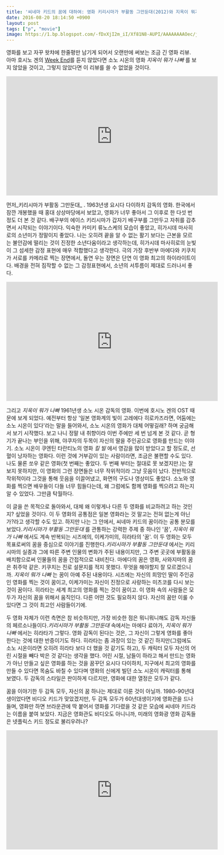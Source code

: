 ```yaml
---
title: '씨네마 키드의 꿈에 대하여: 영화 키리시마가 부활동 그만둔대(2012)와 지옥이 뭐가 나빠(2013)'
date: 2016-08-20 18:14:50 +0900
layout: post
tags: ["p", "movie"]
image: https://1.bp.blogspot.com/-fDxXjI2m_iI/Xf81N8-AUPI/AAAAAAAAOec/jJbwr8oSl9sPVJBONAm_mv99gNiUQjzUgCLcBGAsYHQ/s1600/272F224A54445C3D07.jpg
---
```


영화를 보고 자꾸 왓챠에 한줄평만 남기게 되어서 오랜만에 써보는 조금 긴 영화 리뷰. 아마 호시노 겐의 [Week End](https://youtu.be/F4kUnm4nOpI)를 듣지 않았다면 소노 시온의 영화 _지옥이 뭐가 나빠_ 를 보지 않았을 것이고, 그렇지 않았다면 이 리뷰를 쓸 수 없었을 것이다.

<iframe width="560" height="315" src="https://www.youtube.com/embed/KjjG0WTQ6C4" frameborder="0" allow="accelerometer; autoplay; encrypted-media; gyroscope; picture-in-picture" allowfullscreen></iframe>

먼저_키리시마가 부활동 그만둔대_ . 1963년생 요시다 다이하치 감독의 영화. 한국에서 잠깐 개봉했을 때 홍대 상상마당에서 보았고, 영화가 너무 좋아서 그 이후로 한 다섯 번 정도 더 본 것 같다. 배구부의 에이스 키리시마가 갑자기 배구부를 그만두고 자취를 감추면서 시작되는 이야기이다. 익숙한 카미키 류노스케의 모습이 좋았고, 히가시데 마사히로의 소년미가 정말이지 좋았다. 나는 오히려 끝을 알 수 없는 활기 보다는 근본을 모르는 불안감에 떨리는 것이 진정한 소년다움이라고 생각하는데, 히가시데 마사히로의 눈빛이 그 섬세한 감정 표현에 매우 적합했다고 생각한다. 극의 가장 후반부 마에다와 키쿠치가 서로를 카메라로 찍는 장면에서, 돌연 우는 장면은 단연 이 영화 최고의 하이라이트이다. 배경을 전혀 짐작할 수 없는 그 감정표현에서, 소년의 서투름이 제대로 드러나서 좋다.

<iframe width="560" height="315" src="https://www.youtube.com/embed/VvHQsCgFokQ" frameborder="0" allow="accelerometer; autoplay; encrypted-media; gyroscope; picture-in-picture" allowfullscreen></iframe>

그리고 _지옥이 뭐가 나빠_ 1961년생 소노 시온 감독의 영화. 이번에 호시노 겐의 OST 때문에 보게 되었다. 예전부터 항상 '일본 영화계의 빛이 고레에다 히로카즈라면, 어둠에는 소노 시온이 있다'라는 말을 들어와서, 소노 시온의 영화가 대체 어떻길래? 하며 궁금해서 보기 시작했다. 보고 나니 정말 내 취향이라 이번 주에만 세 번 넘게 본 것 같다. 곧 형기가 끝나는 부인을 위해, 야쿠자의 두목이 자신의 딸을 주인공으로 영화를 만드는 이야기. 소노 시온이 쿠엔틴 타란티노의 영화 _킬 빌_ 에서 영감을 많이 받았다고 할 정도로, 선혈이 낭자하는 영화다. 이런 것에 거부감이 있는 사람이라면, 조금은 불편할 수도 있다. 나도 물론 쏘우 같은 영화(첫 번째는 좋았다. 두 번째 부터는 절대로 못 보겠지만.)는 잘 보지 못하지만, 이 영화의 그런 장면들은 너무 작위적이라 그냥 웃음이 났다. 전반적으로 작위적이라 그것을 통해 웃음을 이끌어냈고, 화면의 구도나 영상미도 좋았다. 소노와 영화를 찍으면 배우들이 다들 너무 힘들다는데, 왜 그럼에도 함께 영화를 찍으려고 하는지 알 수 있었다. 그만큼 탁월하다.

이 글을 쓴 목적으로 돌아와서, 대체 왜 이렇게나 다른 두 영화를 비교하려고 하는 것인지? 싶었을 것이다. 이 두 영화의 공통점은 일본 영화라는 것 말고는 전혀 없는게 아닌가?라고 생각할 수도 있고. 하지만 나는 그 안에서, 씨네마 키드의 꿈이라는 공통 분모를 보았다._키리시마가 부활동 그만둔대_ 를 관통하는 강력한 주제 중 하나인 '꿈', _지옥이 뭐가 나빠_ 에서도 계속 반복되는 시즈에의, 이케가미의, 히라타의 '꿈'. 이 두 영화는 모두 목표로써의 꿈을 중심으로 이야기를 진행한다._키리시마가 부활동 그만둔대_ 에서는 키리시마의 실종과 그에 따른 주변 인물의 변화가 주된 내용이지만, 그 주변 곳곳에 부활동을 배치함으로써 인물들의 꿈을 간접적으로 내비친다. 마에다의 꿈은 영화, 사와지마의 꿈은 취주악 같은. 키쿠치는 진로 설문지를 적지 못했다. 무엇을 해야할지 잘 모르겠으니까. _지옥이 뭐가 나빠_ 는 꿈이 아예 주된 내용이다. 시즈에는 자신의 희망인 딸이 주인공인 영화를 찍는 것이 꿈이고, 이케가미는 자신이 진정으로 사랑하는 미츠코를 다시 보는 것이 꿈이다. 히라타는 세계 최고의 영화를 찍는 것이 꿈이고. 이 영화 속의 사람들은 모두가 자신의 꿈을 위해서 움직인다. 다른 어떤 것도 필요하지 않다. 자신의 꿈만 이룰 수 있다면 그 것이 최고인 사람들이기에.

두 영화 자체가 이런 측면은 참 비슷하지만, 가장 비슷한 점은 뭐니뭐니해도 감독 자신들의 페르소나들이다._키리시마가 부활동 그만둔대_ 속에서는 마에다 료야가, _지옥이 뭐가 나빠_ 에서는 히라타가 그렇다. 영화 감독이 된다는 것은, 그 자신이 그렇게 영화를 좋아한다는 것에 대한 반증이기도 하다. 히라타는 좀 과장이 있는 것 같긴 하지만(그럼에도 소노 시온이라면 오히려 히라타 보다 더 했을 것 같기도 하고), 두 캐릭터 모두 자신의 어린 시절을 빼다 박은 것 같다는 생각을 했다. 어린 시절, 남들이 하라고 해서 만드는 영화가 아닌 만들고 싶은 영화를 하는 것을 꿈꾸던 요시다 다이하치, 지구에서 최고의 영화를 만들 수 있다면 목숨도 바칠 수 있다며 영화의 신에게 빌던 소노 시온이 캐릭터를 통해 보였다. 두 감독의 스타일은 판이하게 다르지만, 영화에 대한 열정은 모두가 같다.

꿈을 이야기한 두 감독 모두, 자신의 꿈 하나는 제대로 이룬 것이 아닐까. 1980-90년대 생이었다면 비디오 키드가 맞았겠지만, 두 감독 모두가 60년대생이기에 영화관을 드나들며, 영화만 하면 브라운관에 딱 붙어서 영화를 기다렸을 것 같은 모습에 씨네마 키드라는 이름을 붙여 보았다. 지금은 영화관도 비디오도 아니니까, 미래의 영화광 영화 감독들은 넷플릭스 키드 정도로 불리우려나?

<iframe width="560" height="315" src="https://www.youtube.com/embed/oZE9IDY2IXM" frameborder="0" allow="accelerometer; autoplay; encrypted-media; gyroscope; picture-in-picture" allowfullscreen></iframe>